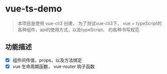 # vue-ts-demo
>本项目是使用 vue-cli3 创建， 为了测试vue-cli3下， vue + typeScript的各种组件，api的使用方式，以及typeScript、
的各种书写规范
## 功能描述
- [x] 组件间传值，props，以及方法绑定
- [x] vue 生命周期函数， vue-router 钩子函数
